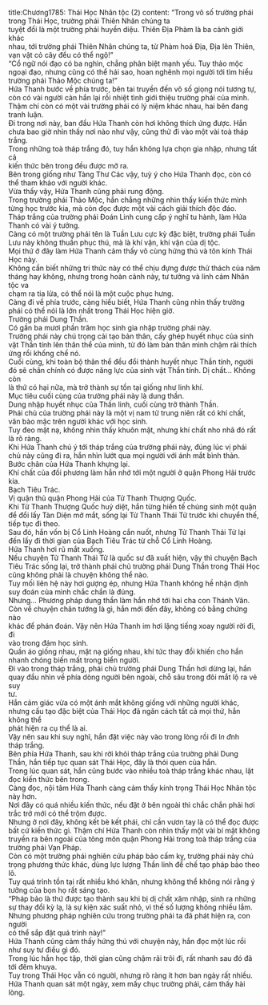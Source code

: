 title:Chương1785: Thái Học Nhân tộc (2)
content:
“Trong vô số trường phái trong Thái Học, trường phái Thiên Nhân chúng ta<br>tuyệt đối là một trường phái huyền diệu. Thiên Địa Phàm là ba cảnh giới khác<br>nhau, tới trường phái Thiên Nhân chúng ta, từ Phàm hoá Địa, Địa lên Thiên,<br>vạn vật cỏ cây đều có thể ngộ!”<br>“Cổ ngữ nói đạo có ba nghìn, chẳng phân biệt mạnh yếu. Tuy thảo mộc<br>ngoại đạo, nhưng cũng có thể hái sao, hoan nghênh mọi người tới tìm hiểu<br>trường phái Thảo Mộc chúng ta!”<br>Hứa Thanh bước về phía trước, bên tai truyền đến vô số giọng nói tương tự,<br>còn có vài người cản hắn lại rồi nhiệt tình giới thiệu trường phái của mình.<br>Thậm chí còn có một vài trường phái có lý niệm khác nhau, hai bên đang<br>tranh luận.<br>Đi trong nơi này, ban đầu Hứa Thanh còn hơi không thích ứng được. Hắn<br>chưa bao giờ nhìn thấy nơi nào như vậy, cũng thử đi vào một vài toà tháp trắng.<br>Trong những toà tháp trắng đó, tuy hắn không lựa chọn gia nhập, nhưng tất cả<br>kiến thức bên trong đều được mở ra.<br>Bên trong giống như Tàng Thư Các vậy, tuỳ ý cho Hứa Thanh đọc, còn có<br>thể tham khảo với người khác.<br>Vừa thấy vậy, Hứa Thanh cũng phải rung động.<br>Trong trường phái Thảo Mộc, hắn chẳng những nhìn thấy kiến thức mình<br>từng học trước kia, mà còn đọc được một vài cách giải thích độc đáo.<br>Tháp trắng của trường phái Đoán Linh cung cấp ý nghĩ tu hành, làm Hứa<br>Thanh có vài ý tưởng.<br>Càng có một trường phái tên là Tuần Lưu cực kỳ đặc biệt, trường phái Tuần<br>Lưu này không thuần phục thú, mà là khí vận, khí vận của dị tộc.<br>Mọi thứ ở đây làm Hứa Thanh cảm thấy vô cùng hứng thú và tôn kính Thái<br>Học này.<br>Không cần biết những tri thức này có thể chịu đựng được thử thách của năm<br>tháng hay không, nhưng trong hoàn cảnh này, tư tưởng và linh cảm Nhân tộc va<br>chạm ra tia lửa, có thể nói là một cuộc phục hưng.<br>Càng đi về phía trước, càng hiểu biết, Hứa Thanh cũng nhìn thấy trường<br>phái có thể nói là lớn nhất trong Thái Học hiện giờ.<br>Trường phái Dung Thần.<br>Có gần ba mươi phần trăm học sinh gia nhập trường phái này.<br>Trường phái này chú trọng cải tạo bản thân, cấy ghép huyết nhục của sinh<br>vật Thần tính lên thân thể của mình, từ đó làm bản thân mình chậm rãi thích<br>ứng rồi khống chế nó.<br>Cuối cùng, khi toàn bộ thân thể đều đổi thành huyết nhục Thần tính, người<br>đó sẽ chân chính có được năng lực của sinh vật Thần tính. Dị chất… Không còn<br>là thứ có hại nữa, mà trở thành sự tồn tại giống như linh khí.<br>Mục tiêu cuối cùng của trường phái này là dung thần.<br>Dung nhập huyết nhục của Thần linh, cuối cùng trở thành Thần.<br>Phái chủ của trường phái này là một vị nam tử trung niên rất có khí chất,<br>văn bào mặc trên người khác với học sinh.<br>Tuy đeo mặt nạ, không nhìn thấy khuôn mặt, nhưng khí chất nho nhã đó rất<br>là rõ ràng.<br>Khi Hứa Thanh chú ý tới tháp trắng của trường phái này, đúng lúc vị phái<br>chủ này cũng đi ra, hắn nhìn lướt qua mọi người với ánh mắt bình thản.<br>Bước chân của Hứa Thanh khựng lại.<br>Khí chất của đối phương làm hắn nhớ tới một người ở quận Phong Hải trước<br>kia.<br>Bạch Tiêu Trác.<br>Vị quận thủ quận Phong Hải của Tử Thanh Thượng Quốc.<br>Khi Tử Thanh Thượng Quốc huỷ diệt, hắn từng hiến tế chúng sinh một quận<br>để đổi lấy Tàn Diện mở mắt, sống lại Tử Thanh Thái Tử trước khi chuyển thế,<br>tiếp tục đi theo.<br>Sau đó, hắn vốn bị Cổ Linh Hoàng cắn nuốt, nhưng Tử Thanh Thái Tử lại<br>đến lấy đi thời gian của Bạch Tiêu Trác từ chỗ Cổ Linh Hoàng.<br>Hứa Thanh hơi rũ mắt xuống.<br>Nếu chuyện Tử Thanh Thái Tử là quốc sư đã xuất hiện, vậy thì chuyện Bạch<br>Tiêu Trác sống lại, trở thành phái chủ trường phái Dung Thần trong Thái Học<br>cũng không phải là chuyện không thể nào.<br>Tuy mối liên hệ này hơi gượng ép, nhưng Hứa Thanh không hề nhận định<br>suy đoán của mình chắc chắn là đúng.<br>Nhưng… Phương pháp dung thần làm hắn nhớ tới hai cha con Thánh Vân.<br>Còn về chuyện chân tướng là gì, hắn mới đến đây, không có bằng chứng nào<br>khác để phán đoán. Vậy nên Hứa Thanh im hơi lặng tiếng xoay người rời đi, đi<br>vào trong đám học sinh.<br>Quần áo giống nhau, mặt nạ giống nhau, khí tức thay đổi khiến cho hắn<br>nhanh chóng biến mất trong biển người.<br>Đi vào trong tháp trắng, phái chủ trường phái Dung Thần hơi dừng lại, hắn<br>quay đầu nhìn về phía dòng người bên ngoài, chỗ sâu trong đôi mắt lộ ra vẻ suy<br>tư.<br>Hắn cảm giác vừa có một ánh mắt không giống với những người khác,<br>nhưng cấu tạo đặc biệt của Thái Học đã ngăn cách tất cả mọi thứ, hắn không thể<br>phát hiện ra cụ thể là ai.<br>Vậy nên sau khi suy nghĩ, hắn đặt việc này vào trong lòng rồi đi l*n đ*nh<br>tháp trắng.<br>Bên phía Hứa Thanh, sau khi rời khỏi tháp trắng của trường phái Dung<br>Thần, hắn tiếp tục quan sát Thái Học, đây là thói quen của hắn.<br>Trong lúc quan sát, hắn cũng bước vào nhiều toà tháp trắng khác nhau, lật<br>đọc kiến thức bên trong.<br>Càng đọc, nội tâm Hứa Thanh càng cảm thấy kính trọng Thái Học Nhân tộc<br>này hơn.<br>Nơi đây có quá nhiều kiến thức, nếu đặt ở bên ngoài thì chắc chắn phải hơi<br>trắc trở mới có thể trộm được.<br>Nhưng ở nơi đây, không kết bè kết phái, chỉ cần vươn tay là có thể đọc được<br>bất cứ kiến thức gì. Thậm chí Hứa Thanh còn nhìn thấy một vài bí mật không<br>truyền ra bên ngoài của tông môn quận Phong Hải trong toà tháp trắng của<br>trường phái Vạn Pháp.<br>Còn có một trường phái nghiên cứu pháp bảo cấm kỵ, trường phái này chú<br>trọng phương thức khác, dùng lực lượng Thần linh để chế tạo pháp bảo theo lô.<br>Tuy quá trình tồn tại rất nhiều khó khăn, nhưng không thể không nói rằng ý<br>tưởng của bọn họ rất sáng tạo.<br>“Pháp bảo là thứ được tạo thành sau khi bị dị chất xâm nhập, sinh ra những<br>sự thay đổi kỳ lạ, là sự kiện xác suất nhỏ, vì thế số lượng không nhiều lắm.<br>Nhưng phương pháp nghiên cứu trong trường phái ta đã phát hiện ra, con người<br>có thể sắp đặt quá trình này!”<br>Hứa Thanh cũng cảm thấy hứng thú với chuyện này, hắn đọc một lúc rồi<br>như suy tư điều gì đó.<br>Trong lúc hắn học tập, thời gian cũng chậm rãi trôi đi, rất nhanh sau đó đã<br>tới đêm khuya.<br>Tuy trong Thái Học vẫn có người, nhưng rõ ràng ít hơn ban ngày rất nhiều.<br>Hứa Thanh quan sát một ngày, xem mấy chục trường phái, cảm thấy hài lòng.